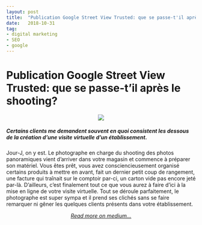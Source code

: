 ```yaml
---
layout: post
title:  "Publication Google Street View Trusted: que se passe-t'il après le shooting?"
date:   2018-10-31
tag:
- digital marketing
- SEO
- google
---
```



# **Publication Google Street View Trusted: que se passe-t’il après le shooting?**

<center><figure>
	<a href="https://cdn-images-1.medium.com/max/1600/1*a8hr3MRxAoxqAiE1QdE4sg.png"><img src="https://cdn-images-1.medium.com/max/1600/1*a8hr3MRxAoxqAiE1QdE4sg.png"></a>
	<figcaption><a href="https://cdn-images-1.medium.com/max/1600/1*a8hr3MRxAoxqAiE1QdE4sg.png" title="Panoramique intérieur voiture"></a></figcaption>
</figure></center>

##### *Certains clients me demandent souvent en quoi consistent les dessous de la création d’une visite virtuelle d’un établissement*.

Jour-J, on y est. Le photographe en charge du shooting des photos panoramiques
vient d’arriver dans votre magasin et commence à préparer son matériel. Vous
êtes prêt, vous avez consciencieusement organisé certains produits à mettre en
avant, fait un dernier petit coup de rangement, une facture qui traînait sur le
comptoir par-ci, un carton vide pas encore jeté par-là. D’ailleurs, c’est
finalement tout ce que vous aurez à faire d’ici à la mise en ligne de
votre
visite virtuelle. Tout se déroule parfaitement, le photographe est super sympa
et il prend ses clichés sans se faire remarquer ni gêner les quelques clients
présents dans votre établissement.

*<p align="center">
    <a href="https://medium.com/@Romain_Marchand/publication-google-street-view-trusted-que-se-passe-til-apr%C3%A8s-le-shooting-8b5417ce0307">Read more on medium...</a></p>*





